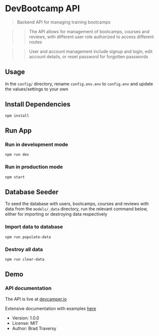 # DevBootcamp API

> Backend API for managing training bootcamps

> > The API allows for management of bootcamps, courses and reviews, with different user role authorized to access different routes

> > User and account management include signup and login, edit account details, or reset password for forgotten passwords

## Usage

In the `config/` directory, rename `config.env.env` to `config.env` and update the values/settings to your own

## Install Dependencies

```
npm install
```

## Run App

### Run in development mode

```
npm run dev
```

### Run in production mode

```
npm start
```

## Database Seeder

To seed the database with users, bootcamps, courses and reviews with data from the `models/_data` directory, run the relevant command below, either for importing or destroying data respectively

### Import data to database

```
npm run populate-data
```

### Destroy all data

```
npm run clear-data
```

## Demo

### API documentation

The API is live at [devcamper.io](https://devcamper.io)

Extensive documentation with examples [here](https://documenter.getpostman.com/view/8923145/SVtVVTzd?version=latest)

-   Version: 1.0.0
-   License: MIT
-   Author: Brad Traversy
